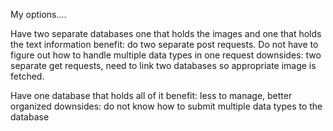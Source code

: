 My options....

Have two separate databases 
    one that holds the images and one that holds the text information
    benefit: do two separate post requests. Do not have to figure out how to handle multiple data types in one request
    downsides: two separate get requests, need to link two databases so appropriate image is fetched. 


Have one database that holds all of it 
    benefit: less to manage, better organized 
    downsides: do not know how to submit multiple data types to the database